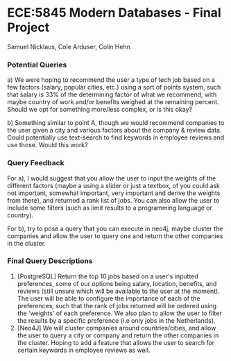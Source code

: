 # ECE:5845 Modern Databases - Final Project
Samuel Nicklaus, Cole Arduser, Colin Hehn

### Potential Queries
a) We were hoping to recommend the user a type of tech job based on a few factors (salary, popular cities, etc.) using a sort of points system, such that salary is 33% of the determining factor of what we recommend, with maybe country of work and/or benefits weighed at the remaining percent. Should we opt for something more/less complex, or is this okay?

b) Something similar to point A, though we would recommend companies to the user given a city and various factors about the company & review data. Could potentially use text-search to find keywords in employee reviews and use those. Would this work?

### Query Feedback
For a), I would suggest that you allow the user to input the weights of the different factors (maybe a using a slider or just a textbox, of you could ask not important, somewhat important, very important and derive the weights from there), and returned a rank list of jobs. You can also allow the user to include some filters (such as limit results to a programming language or country).

For b), try to pose a query that you can execute in neo4j, maybe cluster the companies and allow the user to query one and return the other companies in the cluster.

### Final Query Descriptions

1. [PostgreSQL] Return the top 10 jobs based on a user's inputted preferences, some of our options being salary, location, benefits, and reviews (still unsure which will be available to the user at the moment). The user will be able to configure the importance of each of the preferences, such that the rank of jobs returned will be ordered using the 'weights' of each preference. We also plan to allow the user to filter the results by a specific preference (i.e only jobs in the Netherlands).
2. [Neo4J] We will cluster companies around countries/cities, and allow the user to query a city or company and return the other companies in the cluster. Hoping to add a feature that allows the user to search for certain keywords in employee reviews as well.